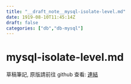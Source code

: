 ```yaml
---
title: "__draft_note__mysql-isolate-level.md"
date: 1919-08-10T11:45:14Z
draft: false
categories: ["db","db-mysql"]
---
```


# mysql-isolate-level.md

草稿筆記, 原版請前往 github 查看: [連結](https://github.com/tinghaolai/just-random-note/blob/master/db/mysql/mysql-isolate-level.md)
